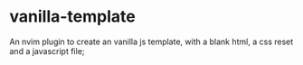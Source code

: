 # vanilla-template
An nvim plugin to create an vanilla js template, with a blank html, a css reset and a javascript file;
